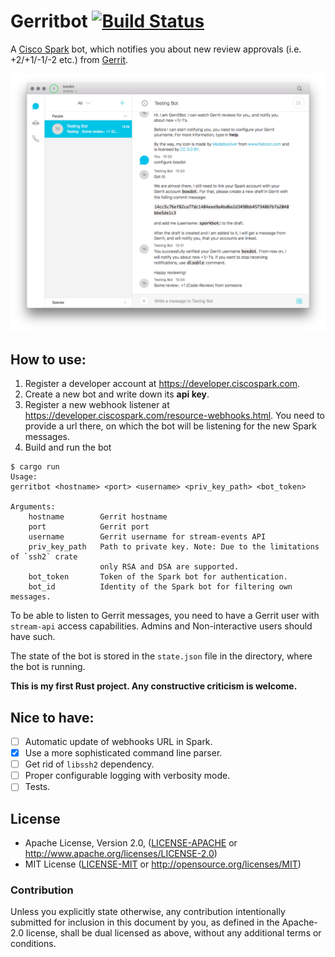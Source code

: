 # Gerritbot [![Build Status](https://travis-ci.org/boxdot/gerritbot-rs.svg?branch=master)](https://travis-ci.org/boxdot/gerritbot-rs)

A [Cisco Spark](https://www.ciscospark.com) bot, which notifies you about new review approvals
(i.e. +2/+1/-1/-2 etc.) from [Gerrit](https://www.gerritcodereview.com).

![screenshot](assets/screenshot.png)

## How to use:

1. Register a developer account at https://developer.ciscospark.com.
2. Create a new bot and write down its **api key**.
3. Register a new webhook listener at https://developer.ciscospark.com/resource-webhooks.html. You
   need to provide a url there, on which the bot will be listening for the new Spark messages.
4. Build and run the bot

```shell
$ cargo run
Usage:
gerritbot <hostname> <port> <username> <priv_key_path> <bot_token>

Arguments:
    hostname        Gerrit hostname
    port            Gerrit port
    username        Gerrit username for stream-events API
    priv_key_path   Path to private key. Note: Due to the limitations of `ssh2` crate
                    only RSA and DSA are supported.
    bot_token       Token of the Spark bot for authentication.
    bot_id          Identity of the Spark bot for filtering own messages.
```

To be able to listen to Gerrit messages, you need to have a Gerrit user with `stream-api` access
capabilities. Admins and Non-interactive users should have such.

The state of the bot is stored in the `state.json` file in the directory, where the bot is running.

**This is my first Rust project. Any constructive criticism is welcome.**

## Nice to have:

- [ ] Automatic update of webhooks URL in Spark.
- [x] Use a more sophisticated command line parser.
- [ ] Get rid of `libssh2` dependency.
- [ ] Proper configurable logging with verbosity mode.
- [ ] Tests.

## License

 * Apache License, Version 2.0, ([LICENSE-APACHE](LICENSE-APACHE) or
   http://www.apache.org/licenses/LICENSE-2.0)
 * MIT License ([LICENSE-MIT](LICENSE-MIT) or
   http://opensource.org/licenses/MIT)

### Contribution

Unless you explicitly state otherwise, any contribution intentionally submitted
for inclusion in this document by you, as defined in the Apache-2.0 license,
shall be dual licensed as above, without any additional terms or conditions.

